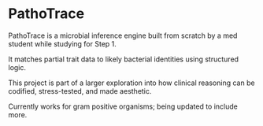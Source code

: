 # PathoTrace

PathoTrace is a microbial inference engine built from scratch by a med student while studying for Step 1.  

It matches partial trait data to likely bacterial identities using structured logic.

This project is part of a larger exploration into how clinical reasoning can be codified, stress-tested, and made aesthetic.

Currently works for gram positive organisms; being updated to include more.
